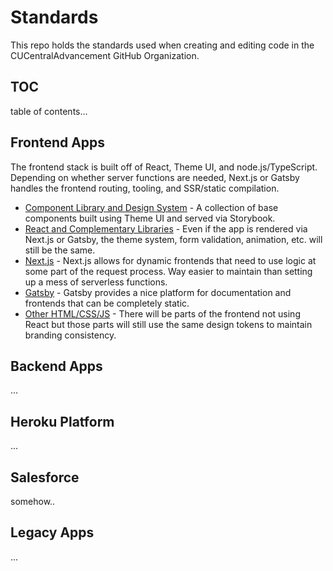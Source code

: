 # Standards

This repo holds the standards used when creating and editing code in the CUCentralAdvancement GitHub 
Organization.

## TOC

table of contents...

## Frontend Apps

The frontend stack is built off of React, Theme UI, and node.js/TypeScript. Depending on whether server 
functions are needed, Next.js or Gatsby handles the frontend routing, tooling, and SSR/static compilation.

- [Component Library and Design System](frontend/design-system.md) - A collection of base components built
  using Theme UI and served via Storybook.
- [React and Complementary Libraries](frontend/react.md) - Even if the app is rendered via Next.js or Gatsby, 
  the theme system, form validation, animation, etc. will still be the same.
- [Next.js](frontend/nextjs.md) - Next.js allows for dynamic frontends that need to use logic at some part of
  the request process. Way easier to maintain than setting up a mess of serverless functions.
- [Gatsby](frontend/gatsby.md) - Gatsby provides a nice platform for documentation and frontends that can
  be completely static.
- [Other HTML/CSS/JS](frontend/loose-ends.md) - There will be parts of the frontend not using React but
  those parts will still use the same design tokens to maintain branding consistency.

## Backend Apps

...

## Heroku Platform

...

## Salesforce

somehow..

## Legacy Apps

...